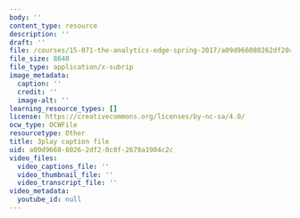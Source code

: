 ```yaml
---
body: ''
content_type: resource
description: ''
draft: ''
file: /courses/15-071-the-analytics-edge-spring-2017/a09d966080262df20c0f2679a1904c2c_IZ0qGEZkTIw.srt
file_size: 8640
file_type: application/x-subrip
image_metadata:
  caption: ''
  credit: ''
  image-alt: ''
learning_resource_types: []
license: https://creativecommons.org/licenses/by-nc-sa/4.0/
ocw_type: OCWFile
resourcetype: Other
title: 3play caption file
uid: a09d9660-8026-2df2-0c0f-2679a1904c2c
video_files:
  video_captions_file: ''
  video_thumbnail_file: ''
  video_transcript_file: ''
video_metadata:
  youtube_id: null
---
```

